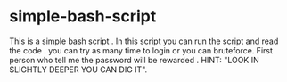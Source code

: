 # simple-bash-script
This is a simple bash script . In this script you can run the script and read the code . you can try as many time to login or you can bruteforce. First person who tell me the password will be rewarded . HINT: "LOOK IN SLIGHTLY DEEPER YOU CAN DIG IT".
